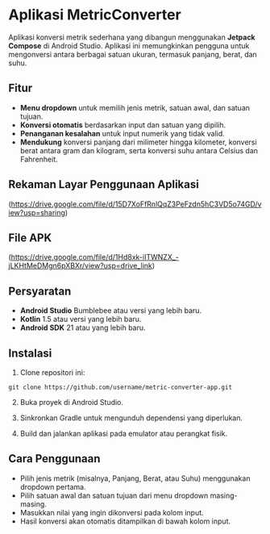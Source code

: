 # Aplikasi MetricConverter

Aplikasi konversi metrik sederhana yang dibangun menggunakan **Jetpack Compose** di Android Studio. Aplikasi ini memungkinkan pengguna untuk mengonversi antara berbagai satuan ukuran, termasuk panjang, berat, dan suhu.

## Fitur

- **Menu dropdown** untuk memilih jenis metrik, satuan awal, dan satuan tujuan.
- **Konversi otomatis** berdasarkan input dan satuan yang dipilih.
- **Penanganan kesalahan** untuk input numerik yang tidak valid.
- **Mendukung** konversi panjang dari milimeter hingga kilometer, konversi berat antara gram dan kilogram, serta konversi suhu antara Celsius dan Fahrenheit.

## Rekaman Layar Penggunaan Aplikasi

(https://drive.google.com/file/d/15D7XoFfRnlQqZ3PeFzdn5hC3VD5o74GD/view?usp=sharing)

## File APK

(https://drive.google.com/file/d/1Hd8xk-iITWNZX_-jLKHtMeDMgn6pXBXr/view?usp=drive_link)

## Persyaratan

- **Android Studio** Bumblebee atau versi yang lebih baru.
- **Kotlin** 1.5 atau versi yang lebih baru.
- **Android SDK** 21 atau yang lebih baru.

## Instalasi

1. Clone repositori ini:

  `git clone https://github.com/username/metric-converter-app.git`

2. Buka proyek di Android Studio.

2. Sinkronkan Gradle untuk mengunduh dependensi yang diperlukan.

4. Build dan jalankan aplikasi pada emulator atau perangkat fisik.

## Cara Penggunaan

- Pilih jenis metrik (misalnya, Panjang, Berat, atau Suhu) menggunakan dropdown pertama.
- Pilih satuan awal dan satuan tujuan dari menu dropdown masing-masing.
- Masukkan nilai yang ingin dikonversi pada kolom input.
- Hasil konversi akan otomatis ditampilkan di bawah kolom input.
